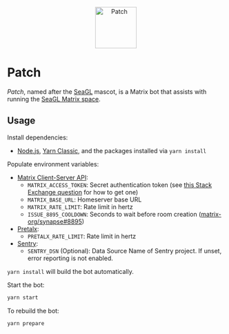 <p align="center" width="100%"><img alt="Patch" src="./avatar.png" width="96" /></p>

# Patch

*Patch*, named after the [SeaGL] mascot, is a Matrix bot that assists with running the [SeaGL Matrix space].

## Usage

Install dependencies:

  - [Node.js], [Yarn Classic], and the packages installed via `yarn install`

Populate environment variables:

  - [Matrix Client-Server API]:
    - `MATRIX_ACCESS_TOKEN`: Secret authentication token (see [this Stack Exchange question] for how to get one)
    - `MATRIX_BASE_URL`: Homeserver base URL
    - `MATRIX_RATE_LIMIT`: Rate limit in hertz
    - `ISSUE_8895_COOLDOWN`: Seconds to wait before room creation ([matrix-org/synapse#8895])
  - [Pretalx]:
    - `PRETALX_RATE_LIMIT`: Rate limit in hertz
  - [Sentry]:
    - `SENTRY_DSN` (Optional): Data Source Name of Sentry project. If unset, error reporting is not enabled.

`yarn install` will build the bot automatically.

Start the bot:

```bash
yarn start
```

To rebuild the bot:

```bash
yarn prepare
```

[Matrix Client-Server API]: https://spec.matrix.org/v1.4/client-server-api/
[this Stack Exchange question]: https://webapps.stackexchange.com/q/131056/19769
[matrix-org/synapse#8895]: https://github.com/matrix-org/synapse/issues/8895
[Node.js]: https://nodejs.org/
[Pretalx]: https://pretalx.seagl.org/
[SeaGL]: https://seagl.org/
[SeaGL Matrix space]: https://seagl.org/meet
[Sentry]: https://sentry.io/
[Yarn Classic]: https://classic.yarnpkg.com/
